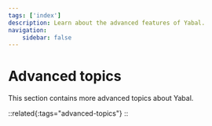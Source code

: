```yaml
---
tags: ['index']
description: Learn about the advanced features of Yabal.
navigation:
    sidebar: false
---
```


# Advanced topics
This section contains more advanced topics about Yabal.

::related{:tags="advanced-topics"}
::
